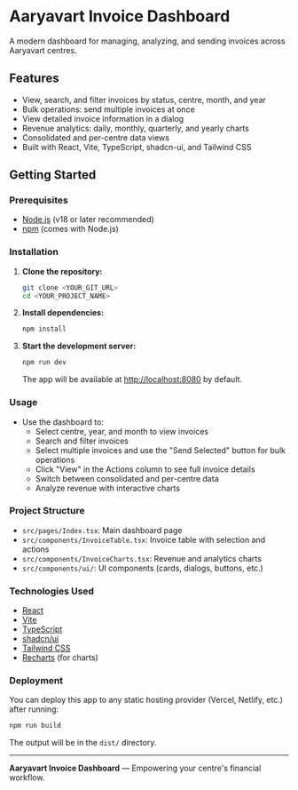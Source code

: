 # Aaryavart Invoice Dashboard

A modern dashboard for managing, analyzing, and sending invoices across Aaryavart centres.

## Features

- View, search, and filter invoices by status, centre, month, and year
- Bulk operations: send multiple invoices at once
- View detailed invoice information in a dialog
- Revenue analytics: daily, monthly, quarterly, and yearly charts
- Consolidated and per-centre data views
- Built with React, Vite, TypeScript, shadcn-ui, and Tailwind CSS

## Getting Started

### Prerequisites

- [Node.js](https://nodejs.org/) (v18 or later recommended)
- [npm](https://www.npmjs.com/) (comes with Node.js)

### Installation

1. **Clone the repository:**
   ```sh
   git clone <YOUR_GIT_URL>
   cd <YOUR_PROJECT_NAME>
   ```
2. **Install dependencies:**
   ```sh
   npm install
   ```
3. **Start the development server:**
   ```sh
   npm run dev
   ```
   The app will be available at [http://localhost:8080](http://localhost:8080) by default.

### Usage

- Use the dashboard to:
  - Select centre, year, and month to view invoices
  - Search and filter invoices
  - Select multiple invoices and use the "Send Selected" button for bulk operations
  - Click "View" in the Actions column to see full invoice details
  - Switch between consolidated and per-centre data
  - Analyze revenue with interactive charts

### Project Structure

- `src/pages/Index.tsx`: Main dashboard page
- `src/components/InvoiceTable.tsx`: Invoice table with selection and actions
- `src/components/InvoiceCharts.tsx`: Revenue and analytics charts
- `src/components/ui/`: UI components (cards, dialogs, buttons, etc.)

### Technologies Used

- [React](https://react.dev/)
- [Vite](https://vitejs.dev/)
- [TypeScript](https://www.typescriptlang.org/)
- [shadcn/ui](https://ui.shadcn.com/)
- [Tailwind CSS](https://tailwindcss.com/)
- [Recharts](https://recharts.org/) (for charts)

### Deployment

You can deploy this app to any static hosting provider (Vercel, Netlify, etc.) after running:

```sh
npm run build
```

The output will be in the `dist/` directory.

---

**Aaryavart Invoice Dashboard** — Empowering your centre's financial workflow.
